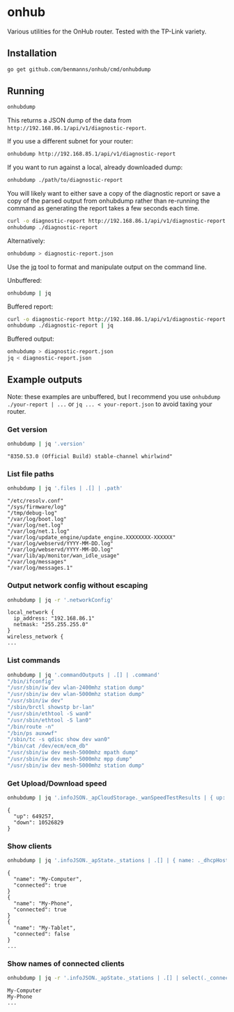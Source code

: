 # onhub

Various utilities for the OnHub router. Tested with the TP-Link variety.

## Installation

```sh
go get github.com/benmanns/onhub/cmd/onhubdump
```

## Running

```sh
onhubdump
```

This returns a JSON dump of the data from `http://192.168.86.1/api/v1/diagnostic-report`.

If you use a different subnet for your router:

```sh
onhubdump http://192.168.85.1/api/v1/diagnostic-report
```

If you want to run against a local, already downloaded dump:

```sh
onhubdump ./path/to/diagnostic-report
```

You will likely want to either save a copy of the diagnostic report or save a
copy of the parsed output from onhubdump rather than re-running the command as
generating the report takes a few seconds each time.

```sh
curl -o diagnostic-report http://192.168.86.1/api/v1/diagnostic-report
onhubdump ./diagnostic-report
```

Alternatively:

```sh
onhubdump > diagnostic-report.json
```

Use the [jq](https://stedolan.github.io/jq/) tool to format and manipulate
output on the command line.

Unbuffered:

```sh
onhubdump | jq
```

Buffered report:

```sh
curl -o diagnostic-report http://192.168.86.1/api/v1/diagnostic-report
onhubdump ./diagnostic-report | jq
```

Buffered output:

```sh
onhubdump > diagnostic-report.json
jq < diagnostic-report.json
```

## Example outputs

Note: these examples are unbuffered, but I recommend you use
`onhubdump ./your-report | ...` or `jq ... < your-report.json` to avoid taxing
your router.

### Get version

```sh
onhubdump | jq '.version'
```

```
"8350.53.0 (Official Build) stable-channel whirlwind"
```

### List file paths

```sh
onhubdump | jq '.files | .[] | .path'
```

```
"/etc/resolv.conf"
"/sys/firmware/log"
"/tmp/debug-log"
"/var/log/boot.log"
"/var/log/net.log"
"/var/log/net.1.log"
"/var/log/update_engine/update_engine.XXXXXXXX-XXXXXX"
"/var/log/webservd/YYYY-MM-DD.log"
"/var/log/webservd/YYYY-MM-DD.log"
"/var/lib/ap/monitor/wan_idle_usage"
"/var/log/messages"
"/var/log/messages.1"
```

### Output network config without escaping

```sh
onhubdump | jq -r '.networkConfig'
```

```
local_network {
  ip_address: "192.168.86.1"
  netmask: "255.255.255.0"
}
wireless_network {
...
```

### List commands

```sh
onhubdump | jq '.commandOutputs | .[] | .command'
"/bin/ifconfig"
"/usr/sbin/iw dev wlan-2400mhz station dump"
"/usr/sbin/iw dev wlan-5000mhz station dump"
"/usr/sbin/iw dev"
"/sbin/brctl showstp br-lan"
"/usr/sbin/ethtool -S wan0"
"/usr/sbin/ethtool -S lan0"
"/bin/route -n"
"/bin/ps auxwwf"
"/sbin/tc -s qdisc show dev wan0"
"/bin/cat /dev/ecm/ecm_db"
"/usr/sbin/iw dev mesh-5000mhz mpath dump"
"/usr/sbin/iw dev mesh-5000mhz mpp dump"
"/usr/sbin/iw dev mesh-5000mhz station dump"
```

### Get Upload/Download speed

```sh
onhubdump | jq '.infoJSON._apCloudStorage._wanSpeedTestResults | { up: ._uploadSpeedBytesPerSecond, down: ._downloadSpeedBytesPerSecond }'
```

```
{
  "up": 649257,
  "down": 10526829
}
```

### Show clients

```sh
onhubdump | jq '.infoJSON._apState._stations | .[] | { name: ._dhcpHostname, connected: ._connected }'
```

```
{
  "name": "My-Computer",
  "connected": true
}
{
  "name": "My-Phone",
  "connected": true
}
{
  "name": "My-Tablet",
  "connected": false
}
...
```

### Show names of connected clients

```sh
onhubdump | jq -r '.infoJSON._apState._stations | .[] | select(._connected) | ._dhcpHostname'
```

```
My-Computer
My-Phone
...
```
